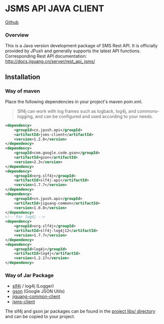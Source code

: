 # JSMS API JAVA CLIENT

[Github](https://github.com/jpush/jsms-api-java-client)

### Overview

This is a Java version development package of SMS Rest API. It is officially provided by JPush and generally supports the latest API functions.
Corresponding Rest API documentation: http://docs.jiguang.cn/server/rest_api_jsms/

## Installation

### Way of maven

Place the following dependencies in your project's maven pom.xml.

> Slf4j can work with log frames such as logback, log4j, and commons-logging, and can be configured and used according to your needs.

```xml
<dependency>
    <groupId>cn.jpush.api</groupId>
    <artifactId>jsms-client</artifactId>
    <version>1.2.8</version>
</dependency>
<dependency>
	<groupId>com.google.code.gson</groupId>
	<artifactId>gson</artifactId>
	<version>2.3</version>
</dependency>
<dependency>
	<groupId>org.slf4j</groupId>
	<artifactId>slf4j-api</artifactId>
	<version>1.7.7</version>
</dependency>
<dependency>
    <groupId>cn.jpush.api</groupId>
    <artifactId>jiguang-common</artifactId>
    <version>1.0.8</version>
</dependency>
<!-- For log4j -->
<dependency>
	<groupId>org.slf4j</groupId>
	<artifactId>slf4j-log4j12</artifactId>
	<version>1.7.7</version>
</dependency>
<dependency>
	<groupId>log4j</groupId>
	<artifactId>log4j</artifactId>
	<version>1.2.17</version>
</dependency>
```

### Way of Jar Package

* [slf4j](http://www.slf4j.org/) / log4j (Logger)
* [gson](https://code.google.com/p/google-gson/) (Google JSON Utils)
* [jiguang-common-client](https://github.com/jpush/jiguang-java-client-common)
* [jsms-client](https://github.com/jpush/jsms-api-java-client/releases/download/jsms-client-1.2.5/jsms-client-1.2.5.zip)

The slf4j and gson jar packages can be found in the [project libs/ directory](https://github.com/jpush/jsms-api-java-client/tree/master/libs) and can be copied to your project.
